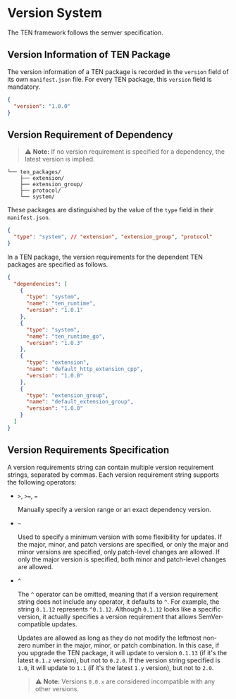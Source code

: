 # Version System

The TEN framework follows the semver specification.

## Version Information of TEN Package

The version information of a TEN package is recorded in the `version` field of its own `manifest.json` file. For every TEN package, this `version` field is mandatory.

```json
{
  "version": "1.0.0"
}
```

## Version Requirement of Dependency

> ⚠️ **Note:**
> If no version requirement is specified for a dependency, the latest version is implied.

``` text
└── ten_packages/
    ├── extension/
    ├── extension_group/
    ├── protocol/
    └── system/
```

These packages are distinguished by the value of the `type` field in their `manifest.json`.

```json
{
  "type": "system", // "extension", "extension_group", "protocol"
}
```

In a TEN package, the version requirements for the dependent TEN packages are specified as follows.

```json
{
  "dependencies": [
    {
      "type": "system",
      "name": "ten_runtime",
      "version": "1.0.1"
    },
    {
      "type": "system",
      "name": "ten_runtime_go",
      "version": "1.0.3"
    },
    {
      "type": "extension",
      "name": "default_http_extension_cpp",
      "version": "1.0.0"
    },
    {
      "type": "extension_group",
      "name": "default_extension_group",
      "version": "1.0.0"
    }
  ]
}
```

## Version Requirements Specification

A version requirements string can contain multiple version requirement strings, separated by commas. Each version requirement string supports the following operators:

- `>`, `>=`, `=`

  Manually specify a version range or an exact dependency version.

- `~`

  Used to specify a minimum version with some flexibility for updates. If the major, minor, and patch versions are specified, or only the major and minor versions are specified, only patch-level changes are allowed. If only the major version is specified, both minor and patch-level changes are allowed.

- `^`

  The `^` operator can be omitted, meaning that if a version requirement string does not include any operator, it defaults to `^`. For example, the string `0.1.12` represents `^0.1.12`. Although `0.1.12` looks like a specific version, it actually specifies a version requirement that allows SemVer-compatible updates.

  Updates are allowed as long as they do not modify the leftmost non-zero number in the major, minor, or patch combination. In this case, if you upgrade the TEN package, it will update to version `0.1.13` (if it's the latest `0.1.z` version), but not to `0.2.0`. If the version string specified is `1.0`, it will update to `1.1` (if it's the latest `1.y` version), but not to `2.0`.

  > ⚠️ **Note:**
  > Versions `0.0.x` are considered incompatible with any other versions.
